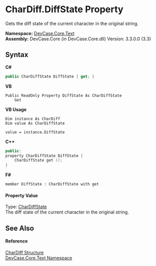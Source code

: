 # CharDiff.DiffState Property 
 

Gets the diff state of the current character in the original string.

**Namespace:**&nbsp;<a href="N_DevCase_Core_Text">DevCase.Core.Text</a><br />**Assembly:**&nbsp;DevCase.Core (in DevCase.Core.dll) Version: 3.3.0.0 (3.3)

## Syntax

**C#**<br />
``` C#
public CharDiffState DiffState { get; }
```

**VB**<br />
``` VB
Public ReadOnly Property DiffState As CharDiffState
	Get
```

**VB Usage**<br />
``` VB Usage
Dim instance As CharDiff
Dim value As CharDiffState

value = instance.DiffState

```

**C++**<br />
``` C++
public:
property CharDiffState DiffState {
	CharDiffState get ();
}
```

**F#**<br />
``` F#
member DiffState : CharDiffState with get

```


#### Property Value
Type: <a href="T_DevCase_Core_Text_CharDiffState">CharDiffState</a><br />The diff state of the current character in the original string.

## See Also


#### Reference
<a href="T_DevCase_Core_Text_CharDiff">CharDiff Structure</a><br /><a href="N_DevCase_Core_Text">DevCase.Core.Text Namespace</a><br />
